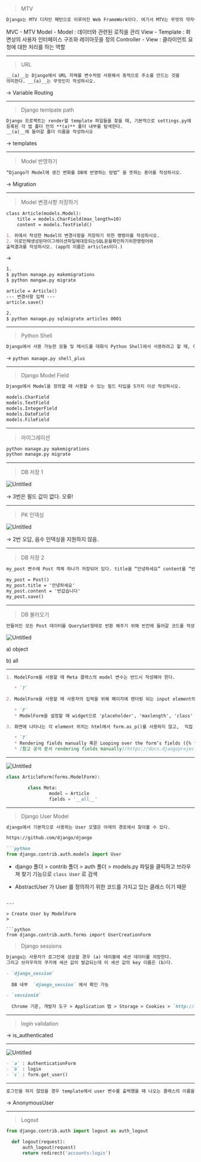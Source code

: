 > MTV
> 

```markdown
Django는 MTV 디자인 패턴으로 이루어진 Web FrameWork이다. 여기서 MTV는 무엇의 약자이며, 각각 MVC 디자인 패턴과 어떻게 매칭이 되며 각 키워드가 Django에서 하는 역할을 간략히 서술하시오.
```

MVC - MTV
Model - Model : 데이터와 관련된 로직을 관리
View - Template : 화면상의 사용자 인터페이스 구조와 레이아웃을 정의
Controller - View : 클라이언트 요청에 대한 처리를 하는 역할

---

> URL
> 

```markdown
__(a)__는 Django에서 URL 자체를 변수처럼 사용해서 동적으로 주소를 만드는 것을
의미한다. __(a)__는 무엇인지 작성하시오.
```

→ Variable Routing

---

> Django temlpate path
> 

```markdown
Django 프로젝트는 render할 template 파일들을 찾을 때, 기본적으로 settings.py에
등록된 각 앱 폴더 안의 **(a)** 폴더 내부를 탐색한다.
__(a)__에 들어갈 폴더 이름을 작성하시오
```

→ templates

---

> Model 반영하기
> 

```markdown
“Django가 Model에 생긴 변화를 DB에 반영하는 방법” 을 뜻하는 용어를 작성하시오.
```

→ Migration

---

> Model 변경사항 저장하기
> 

```markdown
class Article(models.Model):
	title = models.CharField(max_length=10)
	content = models.TextField()

1. 위에서 작성한 Model의 변경사항을 저장하기 위한 명령어를 작성하시오.
2. 이로인해생성된마이그레이션파일에대응되는SQL문을확인하기위한명령어와
출력결과를 작성하시오. (app의 이름은 articles이다.)
```

→

```markdown
1.
$ python manage.py makemigrations
$ python mangae.py migrate

article = Article()
--- 변경사항 입력 ---
article.save()

2.
$ python manage.py sqlmigrate articles 0001
```

---

> Python Shell
> 

```markdown
Django에서 사용 가능한 모듈 및 메서드를 대화식 Python Shell에서 사용하려고 할 때, 어떤 명령어를 통해 해당 Shell을 실행할 수 있는지 작성하시오.
```

→ `python manage.py shell_plus`

---

> Django Model Field
> 

```markdown
Django에서 Model을 정의할 때 사용할 수 있는 필드 타입을 5가지 이상 작성하시오.
```

```markdown
models.CharField
models.TextField
models.IntegerField
models.DateField
models.FileField
```

---

> 마이그레이션
> 

```markdown
python manage.py makemigrations
python manage.py migrate
```

---

> DB 저장 1
> 

![Untitled](https://s3-us-west-2.amazonaws.com/secure.notion-static.com/f375ee10-59bd-4f6b-955b-7e8022994d93/Untitled.png)

→ 3번은 필드 값이 없다. 오류!

---

> PK 인덱싱
> 

![Untitled](https://s3-us-west-2.amazonaws.com/secure.notion-static.com/0c2c1da9-cf97-4cbc-8310-fc6ee36c05b7/Untitled.png)

→ 2번 오답, 음수 인덱싱을 지원하지 않음.

---

> DB 저장 2
> 

```markdown
my_post 변수에 Post 객체 하나가 저장되어 있다. title을 “안녕하세요” content를 “반갑습니다”로 수정하기 위한 코드를 작성하시오.
```

```markdown
my_post = Post()
my_post.title = '안녕하세요'
my_post.content = '반갑습니다'
my_post.save()
```

---

> DB 불러오기
> 

```markdown
만들어진 모든 Post 데이터를 QuerySet형태로 반환 해주기 위해 빈칸에 들어갈 코드를 작성하시오.
```

![Untitled](https://s3-us-west-2.amazonaws.com/secure.notion-static.com/5d0f4b25-207c-458a-92ad-8c43d61a4df7/Untitled.png)

a) object

b) all

---

```markdown
1. ModelForm을 사용할 때 Meta 클래스의 model 변수는 반드시 작성해야 한다.
   
   * `T`

2. ModelForm을 사용할 때 사용자의 입력을 위해 페이지에 렌더링 되는 input element의 속성은 Django에서 제공 해주는 대로만 사용해야 한다.
   
   * `F`
   * ModelForm을 설정할 때 widget으로 'placeholder', 'maxlength', 'class' 등 일부 속성 설정이 가능하다.

3. 화면에 나타나는 각 element 위치는 html에서 form.as_p()를 사용하지 않고,  직접 위치시킬 수 있다.
   
   * `T`
   * Rendering fields manually 혹은 Looping over the form’s fields ({% for %})를 사용하면 각각의 element 위치를 수동으로 변경할 수 있다.
   * [참고 공식 문서 rendering fields manually](https://docs.djangoproject.com/en/4.1/topics/forms/#rendering-fields-manually)
```

---

![Untitled](https://s3-us-west-2.amazonaws.com/secure.notion-static.com/d5b87ea8-d415-48bf-a21d-a86067dce748/Untitled.png)

```python
class ArticleForm(forms.ModelForm):

		class Meta:
				model = Article
				fields = '__all__'
```

---

> Django User Model
> 

```markdown
django에서 기본적으로 사용하는 User 모델은 아래의 경로에서 찾아볼 수 있다.

https://github.com/django/django

```python
from django.contrib.auth.models import User
```

* django 폴더 > contrib 폴더 > auth 폴더 > models.py 파일을 클릭하고 브라우져 찾기 기능으로 `class User` 로 검색

* AbstractUser 가 User 를 정의하기 위한 코드를 가지고 있는 클래스 이기 때문
```

---

> Create User by ModelForm
> 

```python
from django.contrib.auth.forms import UserCreationForm
```

> Django sessions
> 

```markdown
Django는 사용자가 로그인에 성공할 경우 (a) 테이블에 세션 데이터를 저장한다.
그리고 브라우저의 쿠키에 세션 값이 발급되는데 이 세션 값의 key 이름은 (b)다.
```

```markdown
- `django_session`
  
  DB 내부  `django_session` 에서 확인 가능

- `sessionid`
  
  Chrome 기준, 개발자 도구 > Application 탭 > Storage > Cookies > `http://127.0.0.1` 에서 확인 가능
```

---

> login validation
> 

→ is_authenticated

---

![Untitled](https://s3-us-west-2.amazonaws.com/secure.notion-static.com/cb1990fa-0871-401f-9e38-592c8716044b/Untitled.png)

```markdown
- `a` : AuthenticationForm
- `b` : login
- `c` : form.get_user()
```

---

```python
로그인을 하지 않았을 경우 template에서 user 변수를 출력했을 때 나오는 클래스의 이름을 작성하시오.
```

→ AnonymousUser

---

> Logout
> 

```python
from django.contrib.auth import logout as auth_logout
  
  def logout(request):
      auth_logout(request)
      return redirect('accounts:login')
```